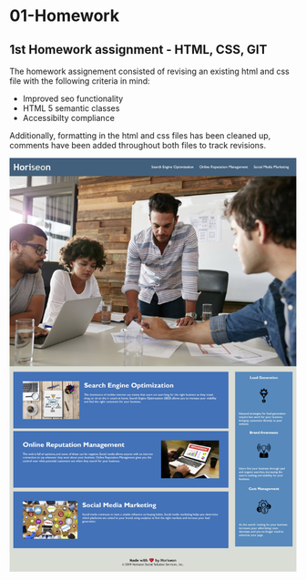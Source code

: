# 01-Homework
## 1st Homework assignment - HTML, CSS, GIT

The homework assignement consisted of revising an existing html and css file with the following criteria in mind:

- Improved seo functionality
- HTML 5 semantic classes
- Accessibilty compliance

Additionally, formatting in the html and css files has been cleaned up, comments have been added throughout both files to track revisions. 

<img src="./assets/images/01homework_screen.jpg" alt="Homework 01 screenshot">
